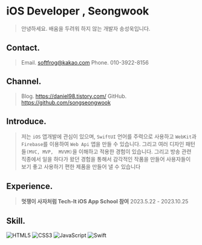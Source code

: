 # iOS Developer , Seongwook 

>안녕하세요. 배움을 두려워 하지 않는 개발자 송성욱입니다.

## Contact.
>Email. softfrog@kakao.com
Phone. 010-3922-8156

## Channel.
>Blog. https://daniel98.tistory.com/
GitHub. https://github.com/songseongwook

## Introduce.
>저는 `iOS` 앱개발에 관심이 있으며,  `SwiftUI`  언어를 주력으로 사용하고 `WebKit`과 `Firebase`를 이용하여 `Web Api` 앱을 만들 수 있습니다. 그리고 여러 디자인 패턴들`(MVC, MVP,  MVVM)`을 이해하고 적용한 경험이 있습니다. 
그리고 방송 관련 직종에서 일을 하다가 왔던 경험을 통해서 감각적인 작품을 만들어 사용자들이 보기 좋고 사용하기 편한 제품을 만들어 낼 수 있습니다

## Experience. 

>**멋쟁이 사자처럼 Tech-It iOS App School 참여**
2023.5.22 - 2023.10.25

## Skill.

![HTML5](https://img.shields.io/badge/html5-%23E34F26.svg?style=for-the-badge&logo=html5&logoColor=white)
![CSS3](https://img.shields.io/badge/css3-%231572B6.svg?style=for-the-badge&logo=css3&logoColor=white)
![JavaScript](https://img.shields.io/badge/javascript-%23323330.svg?style=for-the-badge&logo=javascript&logoColor=%23F7DF1E)
![Swift](https://img.shields.io/badge/swift-F54A2A?style=for-the-badge&logo=swift&logoColor=white)
